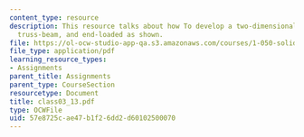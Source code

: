 ```yaml
---
content_type: resource
description: This resource talks about how To develop a two-dimensional model of the
  truss-beam, and end-loaded as shown.
file: https://ol-ocw-studio-app-qa.s3.amazonaws.com/courses/1-050-solid-mechanics-fall-2004/57e8725cae47b1f26dd2d60102500070_class03_13.pdf
file_type: application/pdf
learning_resource_types:
- Assignments
parent_title: Assignments
parent_type: CourseSection
resourcetype: Document
title: class03_13.pdf
type: OCWFile
uid: 57e8725c-ae47-b1f2-6dd2-d60102500070
---
```

